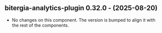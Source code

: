   ## bitergia-analytics-plugin 0.32.0 - (2025-08-20)
  
  * No changes on this component. The version is bumped to align it
    with the rest of the components.
